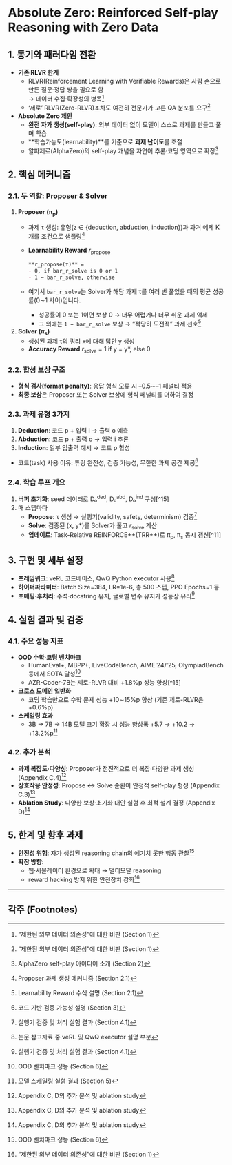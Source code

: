 # Absolute Zero: Reinforced Self-play Reasoning with Zero Data

## 1. 동기와 패러다임 전환
- **기존 RLVR 한계**  
  - RLVR(Reinforcement Learning with Verifiable Rewards)은 사람 손으로 만든 질문·정답 쌍을 필요로 함  
    → 데이터 수집·확장성의 병목[^1]  
  - ‘제로’ RLVR(Zero-RLVR)조차도 여전히 전문가가 고른 QA 분포를 요구[^1]
- **Absolute Zero 제안**  
  - **완전 자가 생성(self-play)**: 외부 데이터 없이 모델이 스스로 과제를 만들고 풀며 학습  
  - **학습가능도(learnability)**를 기준으로 **과제 난이도**를 조절  
  - 알파제로(AlphaZero)의 self-play 개념을 자연어 추론·코딩 영역으로 확장[^2]

## 2. 핵심 메커니즘
### 2.1. 두 역할: Proposer & Solver
1. **Proposer (π<sub>p</sub>)**  
   - 과제 τ 생성: 유형(z ∈ {deduction, abduction, induction})과 과거 예제 K개를 조건으로 샘플링[^8]  
   - **Learnability Reward** _r_<sub>propose</sub>  

     ```markdown
     **r_propose(τ)** =
     - 0, if bar_r_solve is 0 or 1  
     - 1 − bar_r_solve, otherwise
     ```

   - 여기서 `bar_r_solve`는 Solver가 해당 과제 τ를 여러 번 풀었을 때의 평균 성공률(0∼1 사이)입니다.  
     - 성공률이 0 또는 1이면 보상 0 → 너무 어렵거나 너무 쉬운 과제 억제  
     - 그 외에는 `1 − bar_r_solve` 보상 → “적당히 도전적” 과제 선호[^9]
2. **Solver (π<sub>s</sub>)**  
   - 생성된 과제 τ의 쿼리 x에 대해 답안 y 생성  
   - **Accuracy Reward** _r_<sub>solve</sub> = 1 if y = y*, else 0

### 2.2. 합성 보상 구조
- **형식 검사(format penalty)**: 응답 형식 오류 시 –0.5∼–1 패널티 적용  
- **최종 보상**은 Proposer 또는 Solver 보상에 형식 페널티를 더하여 결정

### 2.3. 과제 유형 3가지
1. **Deduction**: 코드 p + 입력 i → 출력 o 예측  
2. **Abduction**: 코드 p + 출력 o → 입력 i 추론  
3. **Induction**: 일부 입출력 예시 → 코드 p 합성  
- 코드(task) 사용 이유: 튜링 완전성, 검증 가능성, 무한한 과제 공간 제공[^3]

### 2.4. 학습 루프 개요
1. **버퍼 초기화**: seed 데이터로 D₀<sup>ded</sup>, D₀<sup>abd</sup>, D₀<sup>ind</sup> 구성[^15]  
2. 매 스텝마다  
   - **Propose**: τ 생성 → 실행기(validity, safety, determinism) 검증[^4]  
   - **Solve**: 검증된 (x, y*)를 Solver가 풀고 _r_<sub>solve</sub> 계산  
   - **업데이트**: Task-Relative REINFORCE++(TRR++)로 π<sub>p</sub>, π<sub>s</sub> 동시 갱신[^11]

## 3. 구현 및 세부 설정
- **프레임워크**: veRL 코드베이스, QwQ Python executor 사용[^0]  
- **하이퍼파라미터**: Batch Size=384, LR=1e-6, 총 500 스텝, PPO Epochs=1 등  
- **포매팅·후처리**: 주석·docstring 유지, 글로벌 변수 유지가 성능상 유리[^4]

## 4. 실험 결과 및 검증
### 4.1. 주요 성능 지표
- **OOD 수학·코딩 벤치마크**  
  - HumanEval+, MBPP+, LiveCodeBench, AIME’24/’25, OlympiadBench 등에서 SOTA 달성[^7]  
  - AZR-Coder-7B는 제로-RLVR 대비 +1.8%p 성능 향상[^15]
- **크로스 도메인 일반화**  
  - 코딩 학습만으로 수학 문제 성능 +10∼15%p 향상 (기존 제로-RLVR은 +0.6%p)
- **스케일링 효과**  
  - 3B → 7B → 14B 모델 크기 확장 시 성능 향상폭 +5.7 → +10.2 → +13.2%p[^6]

### 4.2. 추가 분석
- **과제 복잡도·다양성**: Proposer가 점진적으로 더 복잡·다양한 과제 생성 (Appendix C.4)[^5]  
- **상호작용 안정성**: Propose ↔ Solve 순환이 안정적 self-play 형성 (Appendix C.3)[^5]  
- **Ablation Study**: 다양한 보상·초기화 대안 실험 후 최적 설계 결정 (Appendix D)[^5]

## 5. 한계 및 향후 과제
- **안전성 위험**: 자가 생성된 reasoning chain의 예기치 못한 행동 관찰[^7]  
- **확장 방향**:  
  - 웹·시뮬레이터 환경으로 확대 → 멀티모달 reasoning  
  - reward hacking 방지 위한 안전장치 강화[^1]

---

## 각주 (Footnotes)
[^0]: 논문 참고자료 중 veRL 및 QwQ executor 설명 부분  
[^1]: “제한된 외부 데이터 의존성”에 대한 비판 (Section 1)  
[^2]: AlphaZero self-play 아이디어 소개 (Section 2)  
[^3]: 코드 기반 검증 가능성 설명 (Section 3)  
[^4]: 실행기 검증 및 처리 실험 결과 (Section 4.1)  
[^5]: Appendix C, D의 추가 분석 및 ablation study  
[^6]: 모델 스케일링 실험 결과 (Section 5)  
[^7]: OOD 벤치마크 성능 (Section 6)  
[^8]: Proposer 과제 생성 메커니즘 (Section 2.1)  
[^9]: Learnability Reward 수식 설명 (Section 2.1)
